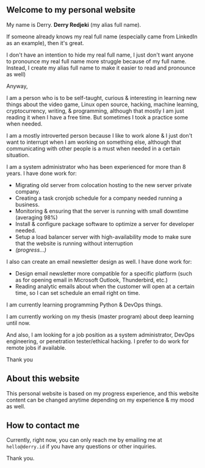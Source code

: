 ## Welcome to my personal website

My name is Derry. **Derry Redjeki** (my alias full name).

If someone already knows my real full name (especially came from LinkedIn as an example), then it's great.

I don't have an intention to hide my real full name, I just don't want anyone to pronounce my real full name more struggle because of my full name. Instead, I create my alias full name to make it easier to read and pronounce as well)

Anyway,

I am a person who is to be self-taught, curious & interesting in learning new things about the video game, Linux open source, hacking, machine learning, cryptocurrency, writing, & programming, although that mostly I am just reading it when I have a free time. But sometimes I took a practice some when needed.

I am a mostly introverted person because I like to work alone & I just don't want to interrupt when I am working on something else, although that communicating with other people is a must when needed in a certain situation.

I am a system administrator who has been experienced for more than 8 years. I have done work for:
- Migrating old server from colocation hosting to the new server private company.
- Creating a task cronjob schedule for a company needed running a business.
- Monitoring & ensuring that the server is running with small downtime (averaging 98%)
- Install & configure package software to optimize a server for developer needed.
- Setup a load balancer server with high-availability mode to make sure that the website is running without interruption
- _(progress...)_

I also can create an email newsletter design as well. I have done work for:
- Design email newsletter more compatible for a specific platform (such as for opening email in Microsoft Outlook, Thunderbird, etc.)
- Reading analytic emails about when the customer will open at a certain time, so I can set schedule an email right on time.

I am currently learning programming Python & DevOps things.

I am currently working on my thesis (master program) about deep learning until now.

And also, I am looking for a job position as a system administrator, DevOps engineering, or penetration tester/ethical hacking. I prefer to do work for remote jobs if available.

Thank you

## About this website
This personal website is based on my progress experience, and this website content can be changed anytime depending on my experience & my mood as well.

## How to contact me

Currently, right now, you can only reach me by emailing me at `hello@derry.id` if you have any questions or other inquiries.

Thank you.
